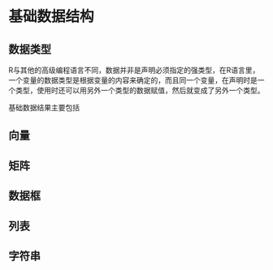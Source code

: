 # 基础数据结构

## 数据类型

R与其他的高级编程语言不同，数据并非是声明必须指定的强类型，在R语言里，一个变量的数据类型是根据变量的内容来确定的，而且同一个变量，在声明时是一个类型，使用时还可以用另外一个类型的数据赋值，然后就变成了另外一个类型。

基础数据结果主要包括

## 向量

## 矩阵

## 数据框

## 列表

## 字符串

